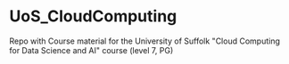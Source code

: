 # UoS_CloudComputing
Repo with Course material for the University of Suffolk "Cloud Computing for Data Science and AI" course (level 7, PG)
